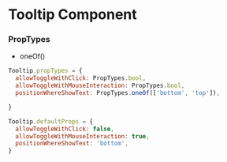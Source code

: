 # Tooltip Component

### PropTypes
* oneOf()
```javascript
Tooltip.propTypes = {
  allowToggleWithClick: PropTypes.bool,
  allowToggleWithMouseInteraction: PropTypes.bool,
  positionWhereShowText: PropTypes.oneOf(['bottom', 'top']),

}

Tooltip.defaultProps = {
  allowToggleWithClick: false,
  allowToggleWithMouseInteraction: true,
  positionWhereShowText: 'bottom',
}
```
